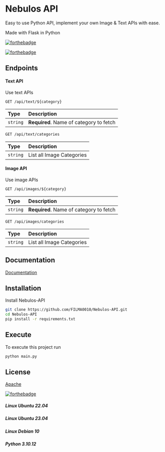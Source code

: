 
# Nebulos API

Easy to use Python API, implement your own Image & Text APIs with ease.

Made with Flask in Python

[![forthebadge](https://forthebadge.com/images/badges/made-with-python.svg)](https://forthebadge.com)

[![forthebadge](https://forthebadge.com/images/badges/mom-made-pizza-rolls.svg)](https://forthebadge.com)





## Endpoints

#### Text API

Use text APIs
```http
GET /api/text/${category}
```

| Type     | Description                |
 :------- | :------------------------- |
 `string` | **Required**. Name of category to fetch |
 
```http
GET /api/text/categories
```

| Type     | Description                |
 :------- | :------------------------- |
 `string` | List all Image Categories |

#### Image API
Use image APIs
```http
GET /api/images/${category}
```

| Type     | Description                |
 :------- | :------------------------- |
 `string` | **Required**. Name of category to fetch |
 
```http
GET /api/images/categories
```

| Type     | Description                |
 :------- | :------------------------- |
 `string` | List all Image Categories |


## Documentation

[Documentation](https://api.nebulos.pro:3000/)


## Installation

Install Nebulos-API

```bash
git clone https://github.com/FILMA0010/Nebulos-API.git
cd Nebulos-API
pip install -r requirements.txt
```
    
## Execute

To execute this project run

```bash
python main.py
```


## License

[Apache](https://github.com/FILMA0010/Nebulos-API/blob/main/LICENSE)

[![forthebadge](https://forthebadge.com/images/badges/works-on-my-machine.svg)](https://forthebadge.com)
##### Linux Ubuntu 22.04
#####  Linux Ubuntu 23.04
#####  Linux Debian 10
##### Python 3.10.12
